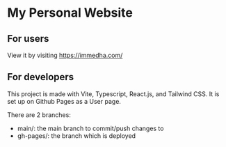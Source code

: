 # My Personal Website

## For users
View it by visiting https://immedha.com/

## For developers

This project is made with Vite, Typescript, React.js, and Tailwind CSS. It is set up on Github Pages as a User page. 

There are 2 branches: 
* main/: the main branch to commit/push changes to
* gh-pages/: the branch which is deployed